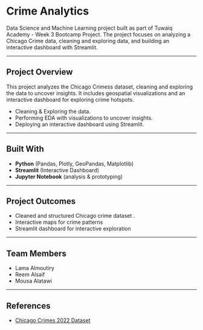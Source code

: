 # Crime Analytics

Data Science and Machine Learning project built as part of Tuwaiq Academy - Week 3 Bootcamp Project. 
The project focuses on analyzing a Chicago Crime data, cleaning and exploring data, and building an interactive dashboard with Streamlit.

---

## Project Overview
This project analyzes the Chicago Crimess dataset, cleaning and exploring the data to uncover insights.
It includes geospatial visualizations and an interactive dashboard for exploring crime hotspots.
- Cleaning & Exploring the data.
- Performing EDA with visualizations to uncover insights.
- Deploying an interactive dashboard using Streamlit.

---

## Built With
- **Python** (Pandas, Plotly, GeoPandas, Matplotlib)  
- **Streamlit** (Interactive Dashboard)
- **Jupyter Notebook** (analysis & prototyping)

---

## Project Outcomes
- Cleaned and structured Chicago crime dataset  . 
- Interactive maps for crime patterns  
- Streamlit dashboard for interactive exploration  

---

## Team Members
- Lama Almoutiry 
- Reem Alsaif 
- Mousa Alatawi

---

## References
- [Chicago Crimes 2022 Dataset](https://data.cityofchicago.org/Public-Safety/Crimes-2022/9hwr-2zxp/about_data)